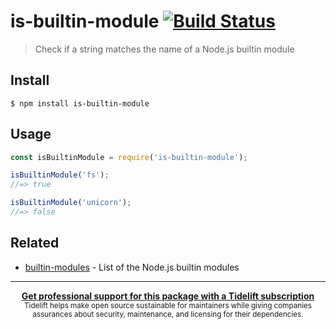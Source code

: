 # is-builtin-module [![Build Status](https://travis-ci.org/sindresorhus/is-builtin-module.svg?branch=master)](https://travis-ci.org/sindresorhus/is-builtin-module)

> Check if a string matches the name of a Node.js builtin module


## Install

```
$ npm install is-builtin-module
```


## Usage

```js
const isBuiltinModule = require('is-builtin-module');

isBuiltinModule('fs');
//=> true

isBuiltinModule('unicorn');
//=> false
```


## Related

- [builtin-modules](https://github.com/sindresorhus/builtin-modules) - List of the Node.js builtin modules


---

<div align="center">
	<b>
		<a href="https://tidelift.com/subscription/pkg/npm-is-builtin-module?utm_source=npm-is-builtin-module&utm_medium=referral&utm_campaign=readme">Get professional support for this package with a Tidelift subscription</a>
	</b>
	<br>
	<sub>
		Tidelift helps make open source sustainable for maintainers while giving companies<br>assurances about security, maintenance, and licensing for their dependencies.
	</sub>
</div>
